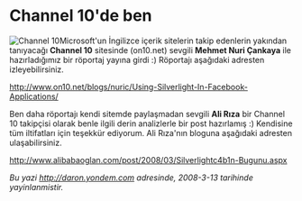 # Channel 10'de ben
![Channel
10](media/Channel_10_de_ben/13032008_1.jpg)Microsoft'un
İngilizce içerik sitelerin takip edenlerin yakından tanıyacağı **Channel
10** sitesinde (on10.net) sevgili **Mehmet Nuri Çankaya** ile
hazırladığımız bir röportaj yayına girdi :) Röportajı aşağıdaki adresten
izleyebilirsiniz.

<http://www.on10.net/blogs/nuric/Using-Silverlight-In-Facebook-Applications/>

Ben daha röportajı kendi sitemde paylaşmadan sevgili **Ali Rıza** bir
Channel 10 takipçisi olarak benle ilgili derin analizlerle bir post
hazırlamış :) Kendisine tüm iltifatları için teşekkür ediyorum. Ali
Rıza'nın bloguna aşağıdaki adresten ulaşabilirsiniz.

<http://www.alibabaoglan.com/post/2008/03/Silverlightc4b1n-Bugunu.aspx>



*Bu yazi http://daron.yondem.com adresinde, 2008-3-13 tarihinde yayinlanmistir.*
